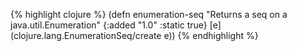 {% highlight clojure %}
(defn enumeration-seq
  "Returns a seq on a java.util.Enumeration"
  {:added "1.0"
   :static true}
  [e]
  (clojure.lang.EnumerationSeq/create e))
{% endhighlight %}
